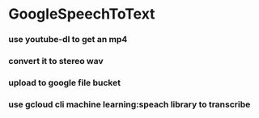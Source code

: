 # GoogleSpeechToText

### use youtube-dl to get an mp4
### convert it to stereo wav
### upload to google file bucket
### use gcloud cli machine learning:speach library to transcribe

